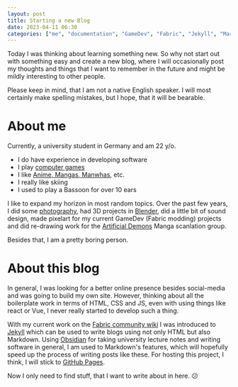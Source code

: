 ```yaml
---
layout: post
title: Starting a new Blog
date: 2023-04-11 06:30
categories: ["me", "documentation", "GameDev", "Fabric", "Jekyll", "Markdown"]
---
```


Today I was thinking about learning something new. So why not start out with something easy and create a new blog, where I will occasionally post my thoughts and things that I want to remember in the future and might be mildly interesting to other people.

Please keep in mind, that I am not a native English speaker. I will most certainly make spelling mistakes, but I hope, that it will be bearable.

# About me

Currently, a university student in Germany and am 22 y/o.

- I do have experience in developing software
- I play [computer games](https://steamcommunity.com/id/JR1811/)
- I like [Anime, Mangas, Manwhas](https://myanimelist.net/profile/ShiroJR), etc.
- I really like skiing
- I used to play a Bassoon for over 10 ears

I like to expand my horizon in most random topics. Over the past few years, I did some [photography](https://www.instagram.com/jan.reshiro/), had 3D projects in [Blender](https://www.blender.org/), did a little bit of sound design, made pixelart for my current GameDev (Fabric modding) projects and did re-drawing work for the [Artificial Demons](https://mangadex.org/group/6947059b-1533-43bb-94a6-42fae852bdba/artificial-demons) Manga scanlation group.

Besides that, I am a pretty boring person.

# About this blog

In general, I was looking for a better online presence besides social-media and was going to build my own site. However, thinking about all the boilerplate work in terms of HTML, CSS and JS, even with using things like react or Vue, I never really started to develop such a thing.

With my current work on the [Fabric community wiki](https://fabric.mineblock11.dev/sounds/) I was introduced to [Jekyll](https://jekyllrb.com/) which can be used to write blogs using not only HTML but also Markdown. Using [Obsidian](https://obsidian.md/) for taking university lecture notes and writing software in general, I am used to Markdown's features, which will hopefully speed up the process of writing posts like these. For hosting this project, I think, I will stick to [GitHub Pages](https://pages.github.com/).

Now I only need to find stuff, that I want to write about in here. 😕
